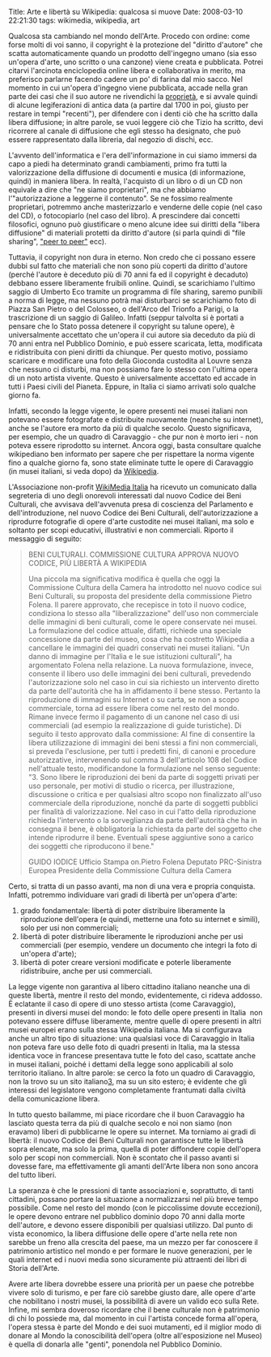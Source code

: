 Title: Arte e libertà su Wikipedia: qualcosa si muove
Date:  2008-03-10 22:21:30
tags: wikimedia, wikipedia, art

Qualcosa sta cambiando nel mondo
dell'Arte. Procedo con ordine: come forse molti di voi sanno, il copyright è
la protezione del "diritto d'autore" che scatta automaticamente quando un
prodotto dell'ingegno umano (sia esso un'opera d'arte, uno scritto o una
canzone) viene creata e pubblicata. Potrei citarvi l'arcinota enciclopedia
online libera e collaborativa in merito, ma preferisco parlarne facendo cadere
un po' di farina dal mio sacco. Nel momento in cui un'opera d'ingegno viene
pubblicata, accade nella gran parte dei casi che il suo autore ne rivendichi
la [proprietà][1], e si avvale quindi di alcune legiferazioni di antica data (a
partire dal 1700 in poi, giusto per restare in tempi "recenti"), per difendere
con i denti ciò che ha scritto dalla libera diffusione; in altre parole, se
vuoi leggere ciò che Tizio ha scritto, devi ricorrere al canale di diffusione
che egli stesso ha designato, che può essere rappresentato dalla libreria, dal
negozio di dischi, ecc.


L'avvento dell'informatica e l'era dell'informazione
in cui siamo immersi da capo a piedi ha determinato grandi cambiamenti, primo
fra tutti la valorizzazione della diffusione di documenti e musica (di
informazione, quindi) in maniera libera. In realtà, l'acquisto di un libro o
di un CD non equivale a dire che "ne siamo proprietari", ma che abbiamo
l'"autorizzazione a leggerne il contenuto". Se ne fossimo realmente
proprietari, potremmo anche masterizzarlo e venderne delle copie (nel caso del
CD), o fotocopiarlo (nel caso del libro). A prescindere dai concetti
filosofici, ognuno può giustificare o meno alcune idee sui diritti della
"libera diffusione" di materiali protetti da diritto d'autore (si parla quindi
di "file sharing", ["peer to peer"][2] ecc).


Tuttavia, il copyright non dura in
eterno. Non credo che ci possano essere dubbi sul fatto che materiali che non
sono più coperti da diritto d'autore (perché l'autore è deceduto più di 70
anni fa ed il copyright è decaduto) debbano essere liberamente fruibili
online. Quindi, se scarichiamo l'ultimo saggio di Umberto Eco tramite un
programma di file sharing, saremo punibili a norma di legge, ma nessuno potrà
mai disturbarci se scarichiamo foto di Piazza San Pietro o del Colosseo, o
dell'Arco del Trionfo a Parigi, o la trascrizione di un saggio di Galileo.
Infatti (seppur talvolta si è portati a pensare che lo Stato possa detenere il
copyright su talune opere), è universalmente accettato che un'opera il cui
autore sia deceduto da più di 70 anni entra nel Pubblico Dominio, e può essere
scaricata, letta, modificata e ridistribuita con pieni diritti da chiunque.
Per questo motivo, possiamo scaricare e modificare una foto della Gioconda
custodita al Louvre senza che nessuno ci disturbi, ma non possiamo fare lo
stesso con l'ultima opera di un noto artista vivente. Questo è universalmente
accettato ed accade in tutti i Paesi civili del Pianeta. Eppure, in Italia ci
siamo arrivati solo qualche giorno fa.


Infatti, secondo la legge vigente, le
opere presenti nei musei italiani non potevano essere fotografate e
distribuite nuovamente (neanche su internet), anche se l'autore era morto da
più di qualche secolo. Questo significava, per esempio, che un quadro di
Caravaggio - che pur non è morto ieri - non poteva essere riprodotto su
internet. Ancora oggi, basta consultare qualche wikipediano ben informato per
sapere che per rispettare la norma vigente fino a qualche giorno fa, sono
state eliminate tutte le opere di Caravaggio (in musei italiani, si veda dopo)
da [Wikipedia][3].


L'Associazione non-profit [WikiMedia Italia][4] ha ricevuto un
comunicato dalla segreteria di uno degli onorevoli interessati dal nuovo
Codice dei Beni Culturali, che avvisava dell'avvenuta presa di coscienza del
Parlamento e dell'introduzione, nel nuovo Codice dei Beni Culturali,
dell'autorizzazione a riprodurre fotografie di opere d'arte custodite nei
musei italiani, ma solo e soltanto per scopi educativi, illustrativi e non
commerciali. Riporto il messaggio di seguito:

> BENI CULTURALI. COMMISSIONE CULTURA APPROVA NUOVO CODICE, PIÙ LIBERTÀ A
> WIKIPEDIA
> 
> 
> Una piccola ma significativa modifica è quella che oggi la
> Commissione Cultura della Camera ha introdotto nel nuovo codice sui Beni
> Culturali, su proposta del presidente della commissione Pietro Folena. Il
> parere approvato, che recepisce in toto il nuovo codice, condiziona lo stesso
> alla "liberalizzazione" dell'uso non commerciale delle immagini di beni
> culturali, come le opere conservate nei musei. La formulazione del codice
> attuale, difatti, richiede una speciale concessione da parte del museo, cosa
> che ha costretto Wikipedia a cancellare le immagini dei quadri conservati nei
> musei italiani. "Un danno di immagine per l'Italia e le sue istituzioni
> culturali", ha argomentato Folena nella relazione. La nuova formulazione,
> invece, consente il libero uso delle immagini dei beni culturali, prevedendo
> l'autorizzazione solo nel caso in cui sia richiesto un intervento diretto da
> parte dell'autorità che ha in affidamento il bene stesso. Pertanto la
> riproduzione di immagini su Internet o su carta, se non a scopo commerciale,
> torna ad essere libera come nel resto del mondo. Rimane invece fermo il
> pagamento di un canone nel caso di usi commerciali (ad esempio la
> realizzazione di guide turistiche). Di seguito il testo approvato dalla
> commissione: Al fine di consentire la libera utilizzazione di immagini dei
> beni stessi a fini non commerciali, si preveda l'esclusione, per tutti i
> predetti fini, di canoni e procedure autorizzative, intervenendo sul comma 3
> dell'articolo 108 del Codice nell'attuale testo, modificandone la formulazione
> nel senso seguente: "3. Sono libere le riproduzioni dei beni da parte di
> soggetti privati per uso personale, per motivi di studio o ricerca, per
> illustrazione, discussione o critica e per qualsiasi altro scopo non
> finalizzato all'uso commerciale della riproduzione, nonché da parte di
> soggetti pubblici per finalità di valorizzazione. Nel caso in cui l'atto della
> riproduzione richieda l'intervento o la sorveglianza da parte dell'autorità
> che ha in consegna il bene, è obbligatoria la richiesta da parte del soggetto
> che intende riprodurre il bene. Eventuali spese aggiuntive sono a carico dei
> soggetti che riproducono il bene."
> 
> GUIDO IODICE Ufficio Stampa on.Pietro
> Folena Deputato PRC-Sinistra Europea Presidente della Commissione Cultura
> della Camera


Certo, si tratta di un passo avanti,
ma non di una vera e propria conquista. Infatti, potremmo individuare vari
gradi di libertà per un'opera d'arte:


1. grado fondamentale: libertà di poter
distribuire liberamente la riproduzione dell'opera (e quindi, metterne una
foto su internet e simili), solo per usi non commerciali;  
2. libertà di poter
distribuire liberamente le riproduzioni anche per usi commerciali (per
esempio, vendere un documento che integri la foto di un'opera d'arte);  
3. libertà di poter creare versioni modificate e poterle liberamente
ridistribuire, anche per usi commerciali.


La legge vigente non garantiva al
libero cittadino italiano neanche una di queste libertà, mentre il resto del
mondo, evidentemente, ci rideva addosso. È eclatante il caso di opere di uno
stesso artista (come Caravaggio), presenti in diversi musei del mondo: le foto
delle opere presenti in Italia  non potevano essere diffuse liberamente,
mentre quelle di opere presenti in altri musei europei erano sulla stessa
Wikipedia italiana. Ma si configurava anche un altro tipo di situazione: una
qualsiasi voce di Caravaggio in Italia non poteva fare uso delle foto di
quadri presenti in Italia, ma la stessa identica voce in francese presentava
tutte le foto del caso, scattate anche in musei italiani, poiché i dettami
della legge sono applicabili al solo territorio italiano. In altre parole: se
cerco la foto un quadro di Caravaggio, non la trovo su un sito italiano[3], ma
su un sito estero; è evidente che gli interessi del legislatore vengono
completamente frantumati dalla civiltà della comunicazione libera.


In tutto
questo bailamme, mi piace ricordare che il buon Caravaggio ha lasciato questa
terra da più di qualche secolo e noi non siamo (non eravamo) liberi di
pubblicarne le opere su internet. Ma torniamo ai gradi di libertà: il nuovo
Codice dei Beni Culturali non garantisce tutte le libertà sopra elencate, ma
solo la prima, quella di poter diffondere copie dell'opera solo per scopi non
commerciali. Non è scontato che il passo avanti si dovesse fare, ma
effettivamente gli amanti dell'Arte libera non sono ancora del tutto liberi.


La speranza è che le pressioni di tante associazioni e, soprattutto, di tanti
cittadini, possano portare la situazione a normalizzarsi nel più breve tempo
possibile. Come nel resto del mondo (con le piccolissime dovute eccezioni), le
opere devono entrare nel pubblico dominio dopo 70 anni dalla morte
dell'autore, e devono essere disponibili per qualsiasi utilizzo. Dal punto di
vista economico, la libera diffusione delle opere d'arte nella rete non
sarebbe un freno alla crescita del paese, ma un mezzo per far conoscere il
patrimonio artistico nel mondo e per formare le nuove generazioni, per le
quali internet ed i nuovi media sono sicuramente più attraenti dei libri di
Storia dell'Arte.


Avere arte libera dovrebbe essere una priorità per un paese
che potrebbe vivere solo di turismo, e per fare ciò sarebbe giusto dare, alle
opere d'arte che nobilitano i nostri musei, la possibilità di avere un valido
eco sulla Rete. Infine, mi sembra doveroso ricordare che il bene culturale non
è patrimonio di chi lo possiede ma, dal momento in cui l'artista concede forma
all'opera, l'opera stessa è parte del Mondo e dei suoi mutamenti, ed il
miglior modo di donare al Mondo la conoscibilità dell'opera (oltre
all'esposizione nel Museo) è quella di donarla alle "genti", ponendola nel
Pubblico Dominio.

[1]: http://it.wikipedia.org/wiki/Diritto_d%27autore_italiano
[2]: http://it.wikipedia.org/wiki/Peer_to_peer
[3]: http://it.wikipedia.org/w/index.php?title=Bacco_%28Caravaggio%29&oldid=14414841
[4]: http://wikimedia.it

